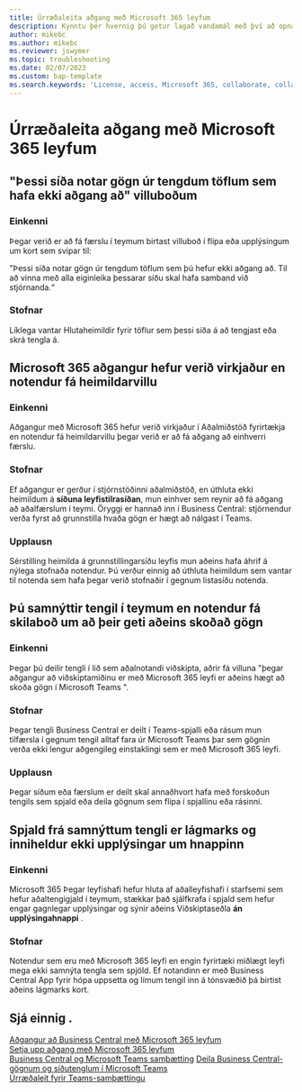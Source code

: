 ```yaml
---
title: Úrræðaleita aðgang með Microsoft 365 leyfum
description: Kynntu þér hvernig þú getur lagað vandamál með því að opna Business Central með aðeins Microsoft 365 leyfi.
author: mikebc
ms.author: mikebc
ms.reviewer: jswymer
ms.topic: troubleshooting
ms.date: 02/07/2023
ms.custom: bap-template
ms.search.keywords: 'License, access, Microsoft 365, collaborate, collaboration, Teams, Microsoft Teams'
---
```


# <a name="troubleshoot-access-with-microsoft-365-licenses" />Úrræðaleita aðgang með Microsoft 365 leyfum

## <a name="this-page-uses-data-from-related-tables-that-you-do-not-have-access-to-error-message" />"Þessi síða notar gögn úr tengdum töflum sem hafa ekki aðgang að" villuboðum

### <a name="symptoms" />Einkenni

Þegar verið er að fá færslu í teymum birtast villuboð í flipa eða upplýsingum um kort sem svipar til:

"Þessi síða notar gögn úr tengdum töflum sem þú hefur ekki aðgang að. Til að vinna með alla eiginleika þessarar síðu skal hafa samband við stjórnanda.“

### <a name="cause" />Stofnar

Líklega vantar Hlutaheimildir fyrir töflur sem þessi síða á að tengjast eða skrá tengla á.

## <a name="microsoft-365-access-has-been-enabled-but-users-get-a-permission-error" />Microsoft 365 aðgangur hefur verið virkjaður en notendur fá heimildarvillu

### <a name="symptoms" />Einkenni

Aðgangur með  Microsoft 365  hefur verið virkjaður í Aðalmiðstöð fyrirtækja en notendur fá heimildarvillu þegar verið er að fá aðgang að einhverri færslu.

### <a name="cause" />Stofnar

Ef aðgangur er gerður í stjórnstöðinni aðalmiðstöð, en úthluta ekki heimildum á  **síðuna leyfistilrasíðan**, mun einhver sem reynir að fá aðgang að aðalfærslum í teymi. Öryggi er hannað inn í Business Central: stjórnendur verða fyrst að grunnstilla hvaða gögn er hægt að nálgast í Teams. 

### <a name="resolution" />Upplausn

Sérstilling heimilda á grunnstillingarsíðu leyfis mun aðeins hafa áhrif á nýlega stofnaða notendur. Þú verður einnig að úthluta heimildum sem vantar til notenda sem hafa þegar verið stofnaðir í gegnum listasíðu notenda. 

## <a name="you-shared-a-link-in-teams-but-users-get-a-message-that-they-can-only-view-data" />Þú samnýttir tengil í teymum en notendur fá skilaboð um að þeir geti aðeins skoðað gögn

### <a name="symptoms" />Einkenni

Þegar þú deilir tengli í lið sem aðalnotandi viðskipta, aðrir fá villuna "þegar aðgangur að viðskiptamiðinu er með  Microsoft 365  leyfi er aðeins hægt að skoða gögn í  Microsoft Teams ".

### <a name="cause" />Stofnar

Þegar tengli Business Central er deilt í Teams-spjalli eða rásum mun tilfærsla í gegnum tengil alltaf fara úr Microsoft Teams þar sem gögnin verða ekki lengur aðgengileg einstaklingi sem er með Microsoft 365 leyfi.

### <a name="resolution" />Upplausn

Þegar síðum eða færslum er deilt skal annaðhvort hafa með forskoðun tengils sem spjald eða deila gögnum sem flipa í spjallinu eða rásinni.

## <a name="card-from-shared-link-is-minimal-and-doesnt-include-details-button" />Spjald frá samnýttum tengli er lágmarks og inniheldur ekki upplýsingar um hnappinn

### <a name="symptoms" />Einkenni

 Microsoft 365 Þegar leyfishafi hefur hluta af aðalleyfishafi í starfsemi sem hefur aðaltengigjald í teymum, stækkar það sjálfkrafa í spjald sem hefur engar gagnlegar upplýsingar og sýnir aðeins Viðskiptaseðla  **án upplýsingahnappi** .

### <a name="cause" />Stofnar

Notendur sem eru með  Microsoft 365  leyfi en engin fyrirtæki miðlægt leyfi mega ekki samnýta tengla sem spjöld. Ef notandinn er með Business Central App fyrir hópa uppsetta og límum tengil inn á tónsvæðið þá birtist aðeins lágmarks kort. 

## <a name="see-also" />Sjá einnig .

[Aðgangur að Business Central með Microsoft 365 leyfum](admin-access-with-m365-license.md#minimum-requirements)  
[Setja upp aðgang með Microsoft 365 leyfum](admin-access-with-m365-license-setup.md)  
[Business Central og Microsoft Teams samþætting](across-teams-overview.md)
[Deila Business Central-gögnum og síðutenglum í Microsoft Teams](across-working-with-teams.md)  
[Úrræðaleit fyrir Teams-samþættingu](admin-teams-troubleshooting.md)  
